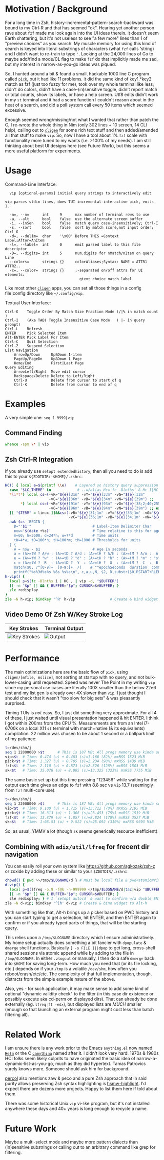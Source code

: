 # Motivation / Background

For a long time in Zsh, history-incremental-pattern-search-backward was bound to
my Ctrl-R and that has seemed "ok".  Hearing yet another person rave about `fzf`
made me look again into the UI ideas therein.  It doesn't seem Earth shattering,
but it's not useless to see "a few more" lines than 1 of "preview choices" as
you search.  My muscle memory for using this kind of search is keyed into
literal substrings of characters (what `fzf` calls 'string) and I didn't want to
re-train to type `'`.  Looking at the 24,000 lines of Go to maybe add/find a
mode/CL flag to make `fzf` do that implicitly made me sad, but my interest in
narrow-as-you-go ideas was piqued.

So, I hunted around a bit & found a small, hackable 1000 line C program called
[`pick`](https://github.com/mptre/pick), but it had like 11 problems.  It did
the same kind of key1.\*key2 match as fzf (just too fuzzy for me), took over my
whole terminal like less, didn't do colors, didn't have a case-(in)sensitive
toggle, didn't report match or total counts, show its labels, or have a help
screen.  Utf8 edits didn't work in my `st` terminal and it had a score function
I couldn't reason about in the heat of a search, and did a poll system call
every 50 items which seemed excessive.

Enough seemed wrong/missing/not what I wanted that rather than patch the C, I
re-wrote the whole thing in Nim (only 302 lines + 10 screen, 14 CLI help),
calling out to [`cligen`](https://github.com/c-blake/cligen) for some rich text
stuff and then added/amended all that stuff to make `vip`.  So, now I have a
tool about 1% `fzf` scale with functionality more tuned to my wants (i.e. >100%
of my needs).  I am still thinking about best UI designs here (see Future Work),
but this seems a more useful platform for experiments.

# Usage

Command-Line Interface:
```
  vip [optional-params] initial query strings to interactively edit

vip parses stdin lines, does TUI incremental-interactive pick, emits 1.

  -n=, --n=      int     9      max number of terminal rows to use
  -a, --alt      bool    false  use the alternate screen buffer
  -i, --inSen    bool    false  match query case-insensitively; Ctrl-I
  -s, --sort     bool    false  sort by match score,not input order; Ctrl-O
  -d=, --delim=  char    '\x00' Before THIS =Context Label;After=AnItem
  -l=, --label=  int     0      emit parsed label to this file descriptor
  -D=, --digits= int     5      num.digits for nMatch/nItem on query Line
  --colors=      strings {}     colorAliases;Syntax: NAME = ATTR1 ATTR2..
  -c=, --color=  strings {}     ;-separated on/off attrs for UI elements:
                                  qtext choice match label
```
Like most other [`cligen`](https://github.com/c-blake/cligen) apps, you can
set all those things in a config file|config directory like `~/.config/vip`.

Textual User Interface:
```
Ctrl-O    Toggle Order By Match Size Fraction Mode (/|% in match count )
Ctrl-I    (Aka TAB) Toggle Insensitive Case Mode   ( |- in query prompt)
Ctrl-L    Refresh
ENTER     Pick Selected Item
Alt-ENTER Pick Label For Item
Ctrl-C    Quit Selection
Ctrl-Z    Suspend Selection
List Navigation
    ArrowUp/Down     Up&Down 1-item
    PageUp/PageDn    Up&Down 1 Page
    Home/End         First|Last Page
Query Editing
    ArrowLeft/Right  Move edit cursor
    Backspace/Delete Delete to Left/Right
    Ctrl-U           Delete from cursor to start of q
    Ctrl-K           Delete from cursor to end of q
```

# Examples

A very simple one: `seq 1 9999|vip`

## Command Finding

```zsh
whence -apm \* | vip
```

## Zsh Ctrl-R Integration

If you already use `setopt extendedhistory`, then all you need to do is add this
to your `${ZDOTDIR:-$HOME}/.zshrc`:
```zsh
HC() { local e=$(printf \\e)    # Layered so history query suppression works..
  case "$LC_THEME" in            # ..w/alias Hc='fc -Dlnt%s' & Hc 1|HC| g/l/...
  *li*t*) local cs=(-vR="${e}[31m" -vY="${e}[33m" -vG="${e}[32m"
                    -vC="${e}[36m" -vB="${e}[34m" -vN="${e}[39m") ;;
       *) local cs=(-vR="${e}[91m" -vY="${e}[93m" -vG="${e}[38;2;40;255;160m"
                    -vC="${e}[96m" -vB="${e}[94m" -vN="${e}[39m") ;; esac
  [[ "$TERM" = linux ]]&&cs=(-vR="${e}[31;1m" -vY="${e}[33;1m" -vG="${e}[32;1m"
                             -vC="${e}[36;1m" -vB="${e}[34;1m" -vN="${e}[39m")
  awk $cs 'BEGIN {
    D="'$1'"                            # Label-Item Delimiter Char
    now='$(date +%s)'                   # Time relative to this for ages
    m=60; h=3600; d=24*h; w=7*d         # Time units
    tW=4*w; tD=100*h; tH=100*m; tM=1000 # Thresholds for units
  } {
    A = now - $1                        # Age in seconds
    a = (A>=tW ? A/w : (A>=tD ? A/d : (A>=tH ? A/h : (A>=tM ? A/m :  A ))))
    u = (A>=tW ? "w" : (A>=tD ? "d" : (A>=tH ? "h" : (A>=tM ? "m" : "s"))))
    c = (A>=tW ?  R  : (A>=tD ?  Y  : (A>=tH ?  G  : (A>=tM ?  C  :  B ))))
    match($0, /^[0-9]+  [0-9:]+  /)    # "^epochSeconds  duration  command"
    printf("%s%3d%s%s %6s %s%s\n", c,a,u,N, $2, D,substr($0,RSTART+RLENGTH))}';}
h-vip() {
  local p=$(fc -Dlnt%s 1 | HC , | vip -d, "$BUFFER")
  [[ -n "$p" ]] && { BUFFER="$p"; CURSOR=$#BUFFER; }
  zle redisplay
}
zle -N h-vip; bindkey '^R' h-vip                # Create & bind widget
```

## Video Demo Of Zsh W/Key Stroke Log

|        Key Strokes         |   Terminal Output   |
| -------------------------- | ------------------- |
| ![Key Strokes](vipK.gif)   | ![Output](vipO.gif) |

# Performance

The main optimizations here are the basic flow of `pick`, using `cligen/[mfile,
mslice]`, not sorting at startup with no query, and not bulk-lower-casing until
requested.  Speed was never The Point in my writing `vip` since my personal use
cases are literally 100X smaller than the below 22e6 test and my list gen is
already over 4X slower than `vip`.  I just thought I should check that it wasn't
"too slow for big sets" & was pleasantly surprised.

Timing TUIs is *not* easy. So, I just did something very approximate.  For all 4
of these, I just waited until visual presentation happened & hit ENTER.  I think
I got within 200ms from the CPU %.  Measurements are from an Intel i7-6700k on a
local X11 `st` terminal with march=native (& its equivalents) compilation.  22
million was chosen to be about 1 second or a ballpark limit of my patience:
```sh
t=/dev/shm/j
seq 1 22000000 >$t      # This is 187 MB; All progs memory use kinda sux
vip<$t  # Time: 0.474 (u) + 0.483 (s)=1.160 (82%) mxRSS 1523 MiB
pick<$t # Time: 1.327 (u) + 0.705 (s)=2.234 (90%) mxRSS 1439 MiB
fzf<$t  # Time: 2.110 (u) + 0.873 (s)=2.326 (128%) mxRSS 1503 MiB
sk<$t   # Time: 35.078 (u) + 8.085 (s)=13.325 (323%) mxRSS 7755 MiB
```
The same basic set up but this time pressing "123456" while waiting for the
output each time gives an edge to `fzf` with 8.8 sec vs `vip` 13.7 (seemingly
from `fzf` multi-core use):
```sh
t=/dev/shm/j
seq 1 22000000 >$t      # This is 187 MB; All progs memory use kinda sux
vip<$t  # Time: 9.100 (u) + 1.715 (s)=13.722 (78%) mxRSS 2195 MiB
pick<$t # Time: 16.313 (u) + 1.306 (s)=23.453 (75%) mxRSS 1519 MiB
fzf<$t  # Time: 13.879 (u) + 1.857 (s)=8.824 (178%) mxRSS 3527 MiB
sk<$t   # Time: 1:08.51 (u) + 9.522 (s)=25.092 (310%) mxRSS 9693 MiB
```
So, as usual, YMMV a lot (though `sk` seems generically resource inefficient).

## Combining with `adix/util/lfreq` for frecent dir navigation

You can easily roll your own system like https://github.com/agkozak/zsh-z or
zoxide by adding these or similar to your `$ZDOTDIR/.zshrc`:
```sh
chpwd() { pwd >>/tmp/$LOGNAME/d } # Must be local file & pwd<atomicWriteS
d-vip() {
  local p=$(lfreq -o.9 -f@k -n-999999 </tmp/$LOGNAME/d|tac|vip "$BUFFER")
  [[ -n "$p" ]] && { BUFFER="$p"; CURSOR=$#BUFFER; }
  zle redisplay; } # I `setopt autocd` & want to confirm w/a double ENTER
zle -N d-vip; bindkey '^[h' d-vip # Create & bind widget to Alt-h
```
With something like that, Alt-h brings up a picker based on PWD history and you
can start typing to get a selection, hit ENTER, and then ENTER again to confirm
or if you already typed parts of things, that will be the starting query.

This relies upon a `/tmp/$LOGNAME` directory which I ensure administratively.
My home setup actually does something a bit fancier with `dpopulate` & `dmerge`
shell functions.  Basically `[ -s FILE ]||dpop` to get long, cross-shell shared
sessions via atomic append while by adding to the file in `/tmp/$LOGNAME`.  In
either `.zlogout` or manually, I then do a safe `dmerge` back into `$HOME` for
saving long-term.  How much you need that (or its file locking, etc.) depends on
if your `/tmp` is a volatile `/dev/shm`, how often you reboot/crash/etc/etc.
The complexity of that full implementation, though, distracts from the simple
example nature of the above.

Also, yes - for such application, it may make sense to add some kind of optional
"dynamic validity check" to the filter (in this case dir existence or possibly
execute aka cd-perm on displayed dirs).  That can already be done externally
(eg. `lfreq|ft -edx`), but displayed lists are *MUCH* smaller (enough so that
launching an external program might cost less than batch filtering all).

# Related Work

I am unsure there is any work prior to the Emacs `anything.el` now named
[`Helm`](https://github.com/emacs-helm/helm) or the C
[`canything`](https://github.com/keiji0/canything) named after it.  I didn't
look very hard.  1970s & 1980s HCI folks seem likely culprits to have originated
the basic idea of narrow-a-dynamic-list-as-you-go, much as they did hypertext.
Tamas Patrovics surely knows more.  Someone should ask him for background.

[percol](https://github.com/mooz/percol) also mentions zaw & peco and a pure Zsh
approach that in said purity allows preserving Zsh syntax highlighting is
[hsmw-highlight](https://github.com/zdharma-continuum/history-search-multi-word).
I'd expect there are dozens more projects.  Happy to list them here if told
about them.

There was some historical Unix `vip` vi-like program, but it's not installed
anywhere these days and 40+ years is long enough to recycle a name.

# Future Work

Maybe a multi-select mode and maybe more pattern dialects than (in)sensitive
substrings or calling out to an arbitrary command like grep for filtering.
